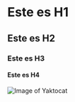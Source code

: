 # Este es H1
## Este es H2
### Este es H3
#### Este es H4
![Image of Yaktocat](https://octodex.github.com/images/yaktocat.png)
